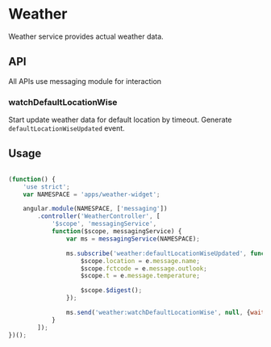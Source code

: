 
# Weather

Weather service provides actual weather data.

## API

All APIs use messaging module for interaction

### watchDefaultLocationWise
Start update weather data for default location by timeout.
Generate `defaultLocationWiseUpdated` event.

## Usage

```javascript

(function() {
	'use strict';
	var NAMESPACE = 'apps/weather-widget';

	angular.module(NAMESPACE, ['messaging'])
		.controller('WeatherController', [
			'$scope', 'messagingService',
			function($scope, messagingService) {
				var ms = messagingService(NAMESPACE);

				ms.subscribe('weather:defaultLocationWiseUpdated', function(e) {
					$scope.location = e.message.name;
					$scope.fctcode = e.message.outlook;
					$scope.t = e.message.temperature;

					$scope.$digest();
				});

				ms.send('weather:watchDefaultLocationWise', null, {waitForSubscriber: true});
			}
		]);
})();

```